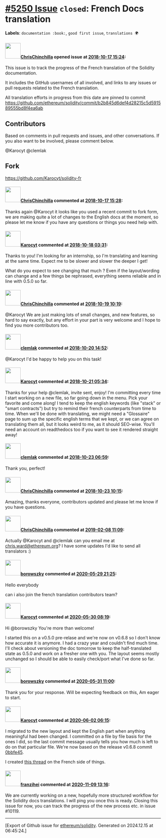 # [\#5250 Issue](https://github.com/ethereum/solidity/issues/5250) `closed`: French Docs translation
**Labels**: `documentation :book:`, `good first issue`, `translations 🌍`


#### <img src="https://avatars.githubusercontent.com/u/42080?u=54f700afa4263a5f86d2036b7ae598c2a2b419c0&v=4" width="50">[ChrisChinchilla](https://github.com/ChrisChinchilla) opened issue at [2018-10-17 15:24](https://github.com/ethereum/solidity/issues/5250):

This issue is to track the progress of the French translation of the Solidity documentation.

It includes the GitHub usernames of all involved, and links to any issues or pull requests related to the French translation.

All translation efforts in progress from this date are pinned to commit 
https://github.com/ethereum/solidity/commit/b2b845d6def4d28215c5d591589555bd8f4ea6ab

## Contributors

Based on comments in pull requests and issues, and other conversations. If you also want to be involved, please comment below.

@Karocyt @clemlak

## Fork

https://github.com/Karocyt/solidity-fr

#### <img src="https://avatars.githubusercontent.com/u/42080?u=54f700afa4263a5f86d2036b7ae598c2a2b419c0&v=4" width="50">[ChrisChinchilla](https://github.com/ChrisChinchilla) commented at [2018-10-17 15:28](https://github.com/ethereum/solidity/issues/5250#issuecomment-430675102):

Thanks again @Karocyt it looks like you used a recent commit to fork form, we are making quite a lot of changes to the English docs at the moment, so please let me know if you have any questions or things you need help with.

#### <img src="https://avatars.githubusercontent.com/u/32278309?u=f66d450569ba04112b1df08d3e1d84e6617e9089&v=4" width="50">[Karocyt](https://github.com/Karocyt) commented at [2018-10-18 03:31](https://github.com/ethereum/solidity/issues/5250#issuecomment-430863622):

Thanks to you! I'm looking for an internship, so I'm translating and learning at the same time. Expect me to be slower and slower the deeper I get!

What do you expect to see changing that much ?
Even if the layout/wording can change and a few things be rephrased, everything seems reliable and in line with 0.5.0 so far.

#### <img src="https://avatars.githubusercontent.com/u/42080?u=54f700afa4263a5f86d2036b7ae598c2a2b419c0&v=4" width="50">[ChrisChinchilla](https://github.com/ChrisChinchilla) commented at [2018-10-19 10:19](https://github.com/ethereum/solidity/issues/5250#issuecomment-431316820):

@Karocyt We are just making lots of small changes, and new features, so hard to say exactly, but any effort in your part is very welcome and I hope to find you more contributors too.

#### <img src="https://avatars.githubusercontent.com/u/39790678?u=64433a1b3e8232353924a066373c1472799c674a&v=4" width="50">[clemlak](https://github.com/clemlak) commented at [2018-10-20 14:52](https://github.com/ethereum/solidity/issues/5250#issuecomment-431588469):

@Karocyt I'd be happy to help you on this task!

#### <img src="https://avatars.githubusercontent.com/u/32278309?u=f66d450569ba04112b1df08d3e1d84e6617e9089&v=4" width="50">[Karocyt](https://github.com/Karocyt) commented at [2018-10-21 05:34](https://github.com/ethereum/solidity/issues/5250#issuecomment-431640371):



Thanks for your help @clemlak, invite sent, enjoy!
I'm committing every time I start working on a new file, so far going down in the menu. Pick your favorite and come along!
I tend to keep the english keywords (like "stack" or "smart contracts") but try to remind their french counterparts from time to time.
When we'll be done with translating, we might need a "Glossaire" page to sum up the specific english terms that we kept, or we can agree on translating them all, but it looks weird to me, as it should SEO-wise.
You'll need an account on readthedocs too if you want to see it rendered straight away!

#### <img src="https://avatars.githubusercontent.com/u/39790678?u=64433a1b3e8232353924a066373c1472799c674a&v=4" width="50">[clemlak](https://github.com/clemlak) commented at [2018-10-23 06:59](https://github.com/ethereum/solidity/issues/5250#issuecomment-432119140):

Thank you, perfect!

#### <img src="https://avatars.githubusercontent.com/u/42080?u=54f700afa4263a5f86d2036b7ae598c2a2b419c0&v=4" width="50">[ChrisChinchilla](https://github.com/ChrisChinchilla) commented at [2018-10-23 10:15](https://github.com/ethereum/solidity/issues/5250#issuecomment-432187000):

Amazing, thanks everyone, contributors updated and please let me know if you have questions.

#### <img src="https://avatars.githubusercontent.com/u/42080?u=54f700afa4263a5f86d2036b7ae598c2a2b419c0&v=4" width="50">[ChrisChinchilla](https://github.com/ChrisChinchilla) commented at [2019-02-08 11:09](https://github.com/ethereum/solidity/issues/5250#issuecomment-461769364):

Actually @Karocyt and @clemlak can you email me at chris.ward@ethereum.org? I have some updates I'd like to send all translators :)

#### <img src="https://avatars.githubusercontent.com/u/32101188?u=06af1b7d241d70f446302f20ea381f48331d5fb8&v=4" width="50">[borowszky](https://github.com/borowszky) commented at [2020-05-29 21:25](https://github.com/ethereum/solidity/issues/5250#issuecomment-636199425):

Hello everybody

can i also join the french translation contributors team?

#### <img src="https://avatars.githubusercontent.com/u/32278309?u=f66d450569ba04112b1df08d3e1d84e6617e9089&v=4" width="50">[Karocyt](https://github.com/Karocyt) commented at [2020-05-30 08:19](https://github.com/ethereum/solidity/issues/5250#issuecomment-636297784):

Hi @borowszky
You're more than welcome!

I started this on a v0.5.0 pre-relase and we're now on v0.6.8 so I don't know how accurate it is anymore.
I had a crazy year and couldn't find much time.
I'll check about versioning the doc tomorrow to keep the half-translated state as 0.5.0 and work on a fresher one with you.
The layout seems mostly unchanged so I should be able to easily check/port what I've done so far.

#### <img src="https://avatars.githubusercontent.com/u/32101188?u=06af1b7d241d70f446302f20ea381f48331d5fb8&v=4" width="50">[borowszky](https://github.com/borowszky) commented at [2020-05-31 11:00](https://github.com/ethereum/solidity/issues/5250#issuecomment-636455284):

Thank you for your response. 
Will be expecting feedback on this, Am eager to start.

#### <img src="https://avatars.githubusercontent.com/u/32278309?u=f66d450569ba04112b1df08d3e1d84e6617e9089&v=4" width="50">[Karocyt](https://github.com/Karocyt) commented at [2020-06-02 06:15](https://github.com/ethereum/solidity/issues/5250#issuecomment-637302590):

I migrated to the new layout and kept the English part when anything meaningful had been changed.
I committed on a file by file basis for the ones I did, so the last commit message usually tells you how much is left to do on that particular file.
We're now based on the release v0.6.8 commit [0bbfe45](https://github.com/ethereum/solidity/commit/0bbfe45376768007a38bfd65f8ea449935306037).

I created [this thread](https://github.com/Karocyt/solidity-fr/issues/3) on the French side of things.

#### <img src="https://avatars.githubusercontent.com/u/41991517?u=d38fd5e811dbe132e39a53055c0f42da30820216&v=4" width="50">[franzihei](https://github.com/franzihei) commented at [2020-11-09 13:16](https://github.com/ethereum/solidity/issues/5250#issuecomment-724005752):

We are currently working on a new, hopefully more structured workflow for the Solidity docs translations. I will ping you once this is ready. Closing this issue for now, you can track the progress of the new process etc. in issue #10119.


-------------------------------------------------------------------------------



[Export of Github issue for [ethereum/solidity](https://github.com/ethereum/solidity). Generated on 2024.12.15 at 06:45:24.]
